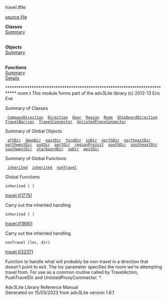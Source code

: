 ---
---
<span class="title">travel.t</span><span class="type">file</span>

[source file](../source/travel.t.html)

**Classes**  
[Summary](#_ClassSummary_)  
 

**Objects**  
[Summary](#_ObjectSummary_)  
 

**Functions**  
[Summary](#_FunctionSummary_)  
[Details](#_Functions_)

<div class="fdesc">

\*\*\*\*\*\*\*\*\*\*\*\*\*\*\*\*\*\*\*\*\*\*\*\*\*\*\*\*\*\*\*\*\*\*\*\*\*\*\*\*\*\*\*\*\*\*\*\*\*\*\*\*\*\*\*\*\*\*\*\*\*\*\*\*\*\*\*\*\*\*\*\*\*\*\*\*
room.t This module forms part of the adv3Lite library (c) 2012-13 Eric
Eve

</div>

<span id="_ClassSummary_"></span>

<div class="mjhd">

<span class="hdln">Summary of Classes</span>  

</div>

` `[`CompassDirection`](../object/CompassDirection.html)`  `[`Direction`](../object/Direction.html)`  `[`Door`](../object/Door.html)`  `[`Region`](../object/Region.html)`  `[`Room`](../object/Room.html)`  `[`ShipboardDirection`](../object/ShipboardDirection.html)`  `[`TravelBarrier`](../object/TravelBarrier.html)`  `[`TravelConnector`](../object/TravelConnector.html)`  `[`UnlistedProxyConnector`](../object/UnlistedProxyConnector.html)`  `
<span id="_ObjectSummary_"></span>

<div class="mjhd">

<span class="hdln">Summary of Global Objects</span>  

</div>

` `[`aftDir`](../object/aftDir.html)`  `[`downDir`](../object/downDir.html)`  `[`eastDir`](../object/eastDir.html)`  `[`foreDir`](../object/foreDir.html)`  `[`inDir`](../object/inDir.html)`  `[`northDir`](../object/northDir.html)`  `[`northeastDir`](../object/northeastDir.html)`  `[`northwestDir`](../object/northwestDir.html)`  `[`outDir`](../object/outDir.html)`  `[`portDir`](../object/portDir.html)`  `[`regionPreinit`](../object/regionPreinit.html)`  `[`southDir`](../object/southDir.html)`  `[`southeastDir`](../object/southeastDir.html)`  `[`southwestDir`](../object/southwestDir.html)`  `[`starboardDir`](../object/starboardDir.html)`  `[`upDir`](../object/upDir.html)`  `[`westDir`](../object/westDir.html)`  `
<span id="FunctionSummary_"></span>

<div class="mjhd">

<span class="hdln">Summary of Global Functions</span>  

</div>

` `[`inherited`](#inherited)`  `[`inherited`](#inherited)`  `[`nonTravel`](#nonTravel)`  `

<span id="_Functions_"></span>

<div class="mjhd">

<span class="hdln">Global Functions</span>  

</div>

<span id="inherited"></span>

`inherited ( )`

[travel.t](../file/travel.t.html)\[[1775](../source/travel.t.html#1775)\]

<div class="desc">

Carry out the inherited handling

</div>

<span id="inherited"></span>

`inherited ( )`

[travel.t](../file/travel.t.html)\[[1890](../source/travel.t.html#1890)\]

<div class="desc">

Carry out the inherited handling

</div>

<span id="nonTravel"></span>

`nonTravel (loc, dir)`

[travel.t](../file/travel.t.html)\[[2237](../source/travel.t.html#2237)\]

<div class="desc">

Function to handle what will probably be non-travel in a direction that
doesn't point to exit. The loc parameter specifies the room we're
attempting travel from. For use as a common routine called by
TravelAction, PushTravelDir and UnlistedProxyConnnector. \*.

</div>

<div class="ftr">

Adv3Lite Library Reference Manual  
Generated on 15/03/2023 from adv3Lite version 1.6.1

</div>
